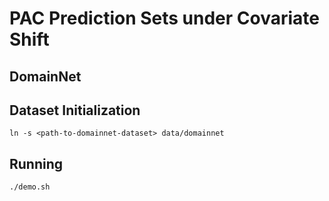 # PAC Prediction Sets under Covariate Shift

## DomainNet

## Dataset Initialization
```
ln -s <path-to-domainnet-dataset> data/domainnet
```

## Running
```
./demo.sh
```

